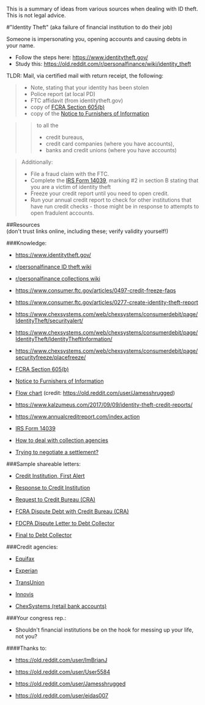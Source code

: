 
This is a summary of ideas from various sources when dealing with ID theft. 
This is not legal advice. 


#"Identity Theft" 
(aka failure of financial institution to do their job)


Someone is impersonating you, opening accounts and causing debts in your name.

- Follow the steps here: https://www.identitytheft.gov/
- Study this: https://old.reddit.com/r/personalfinance/wiki/identity_theft

TLDR: Mail, via certified mail with return receipt, the following:  
>- Note, stating that your identity has been stolen  
>- Police report (at local PD)  
>- FTC affidavit (from identitytheft.gov)  
>- copy of [FCRA Section 605(b)](https://www.consumer.ftc.gov/articles/pdf-0089-fcra-605b.pdf)  
>- copy of the [Notice to Furnishers of Information](https://www.consumer.ftc.gov/articles/pdf-0092-notice-to-furnishers.pdf)  

>>to all the   
>>- credit bureaus,  
>>- credit card companies (where you have accounts),  
>>- banks and credit unions (where you have accounts)  

  
>Additionally:  
>- File a fraud claim with the FTC.  
>- Complete the [IRS Form 14039](https://www.irs.gov/pub/irs-pdf/f14039.pdf), marking #2 in section B stating that you are a victim of identity theft  
>- Freeze your credit report until you need to open credit.  
>- Run your annual credit report to check for other institutions that have run credit checks - those might be in response to attempts to open fradulent accounts.  



##Resources  
(don't trust links online, including these; verify validity yourself!)  


###Knowledge:  


- https://www.identitytheft.gov/

- [r/personalfinance ID theft wiki](https://www.reddit.com/r/personalfinance/wiki/identity_theft)

- [r/personalfinance collections wiki](https://www.reddit.com/r/personalfinance/wiki/collections)

- https://www.consumer.ftc.gov/articles/0497-credit-freeze-faqs

- https://www.consumer.ftc.gov/articles/0277-create-identity-theft-report

- https://www.chexsystems.com/web/chexsystems/consumerdebit/page/IdentityTheft/securityalert/

- https://www.chexsystems.com/web/chexsystems/consumerdebit/page/IdentityTheft/IdentityTheftInformation/

- https://www.chexsystems.com/web/chexsystems/consumerdebit/page/securityfreeze/placefreeze/

- [FCRA Section 605(b)](https://www.consumer.ftc.gov/articles/pdf-0089-fcra-605b.pdf)

- [Notice to Furnishers of Information](https://www.consumer.ftc.gov/articles/pdf-0092-notice-to-furnishers.pdf)

- [Flow chart](http://i.imgur.com/VoJiLUr.jpg) (credit: https://old.reddit.com/user/Jamesshrugged)

- https://www.kalzumeus.com/2017/09/09/identity-theft-credit-reports/

- https://www.annualcreditreport.com/index.action

- [IRS Form 14039](https://www.irs.gov/pub/irs-pdf/f14039.pdf)

- [How to deal with collection agencies](https://www.reddit.com/r/personalfinance/comments/81w58k/how_to_deal_with_collection_agencies/)

- [Trying to negotiate a settlement?](https://old.reddit.com/r/personalfinance/comments/akfnjx/debt_collection_negotiation_script/)
  
  

###Sample shareable letters:  

- [Credit Institution, First Alert](https://www.mailcertified.com/letter/share?id=XNvTXAsbbKSRuNfKtroXMR1T6T0c-Gri99v1INkMG6Ar4)

- [Response to Credit Institution](https://www.mailcertified.com/letter/share?id=5V3WX4WulzxHxc-Lz83JMaaLYQ69Gfdi-jM_dXFiiqpUZ)

- [Request to Credit Bureau (CRA)](https://www.mailcertified.com/letter/share?id=szJngOl50cK9IVD4b5351CPiDgSCn2-aN-ULN98w4YcVN)

- [FCRA Dispute Debt with Credit Bureau (CRA)](https://www.mailcertified.com/letter/share?id=UayMMhbs_Qgi9sOKxEcY70_lFQvtp0zuuoSQmc9xWyF3s)

- [FDCPA Dispute Letter to Debt Collector](https://www.mailcertified.com/letter/share?id=Eyj5HTldeHsIgxhVO8_oLsT4AFRlH7jgLlL0j2u6YcDAT)

- [Final to Debt Collector](https://www.mailcertified.com/letter/share?id=HpkPYbhDwNlODsLr-74KQ1XB1bxpHCodwL2ZmBtbk2WPc)


###Credit agencies:  

- [Equifax](https://www.equifax.com/personal/credit-report-services/)

- [Experian](https://www.experian.com/corporate/about-experian.html)

- [TransUnion](https://www.transunion.com/credit-reporting-agencies)

- [Innovis](https://www.innovis.com/personal/personalOverview)

- [ChexSystems (retail bank accounts)](https://www.chexsystems.com)


###Your congress rep.:  

- Shouldn't financial institutions be on the hook for messing up your life, not you?


####Thanks to:  
  
- https://old.reddit.com/user/ImBrianJ

- https://old.reddit.com/user/User5584

- https://old.reddit.com/user/Jamesshrugged

- https://old.reddit.com/user/eidas007
